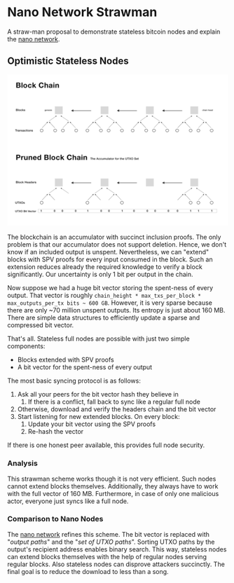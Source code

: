 # Nano Network Strawman

A straw-man proposal to demonstrate stateless bitcoin nodes and explain the [nano network](../bitcoin-nano-network.md). 


## Optimistic Stateless Nodes 

<img src="../assets/utxo-bit-vector.png" alt="UTXO bit vector">

The blockchain is an accumulator with succinct inclusion proofs. The only problem is that our accumulator does not support deletion. Hence, we don't know if an included output is unspent.
Nevertheless, we can "extend" blocks with SPV proofs for every input consumed in the block. Such an extension reduces already the required knowledge to verify a block significantly. Our uncertainty is only 1 bit per output in the chain.

Now suppose we had a huge bit vector storing the spent-ness of every output. That vector is roughly `chain_height * max_txs_per_block * max_outputs_per_tx bits ~ 600 GB`. However, it is very sparse because there are only ~70 million unspent outputs. Its entropy is just about 160 MB. There are simple data structures to efficiently update a sparse and compressed bit vector.

That's all. Stateless full nodes are possible with just two simple components:
- Blocks extended with SPV proofs
- A bit vector for the spent-ness of every output

The most basic syncing protocol is as follows:
1. Ask all your peers for the bit vector hash they believe in
    1. If there is a conflict, fall back to sync like a regular full node
2. Otherwise, download and verify the headers chain and the bit vector
3. Start listening for new extended blocks. On every block:
    1. Update your bit vector using the SPV proofs
    2. Re-hash the vector

If there is one honest peer available, this provides full node security.


### Analysis 
This strawman scheme works though it is not very efficient. Such nodes cannot extend blocks themselves. 
Additionally, they always have to work with the full vector of 160 MB. 
Furthermore, in case of only one malicious actor, everyone just syncs like a full node.

### Comparison to Nano Nodes
The [nano network](../bitcoin-nano-network.md) refines this scheme. 
The bit vector is replaced with "*output paths*" and the "*set of UTXO paths*".
Sorting UTXO paths by the output's recipient address enables binary search. This way, stateless nodes can extend blocks themselves with the help of regular nodes serving regular blocks. Also stateless nodes can disprove attackers succinctly.
The final goal is to reduce the download to less than a song.
